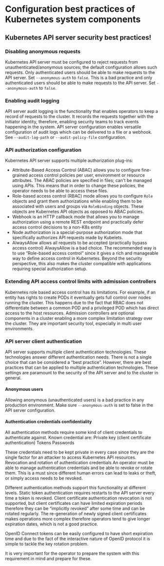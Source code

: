 # Configuration best practices of Kubernetes system components

## Kubernetes API server security best practices!

### Disabling anonymous requests 
Kubernetes API server must be configured to reject requests from unauthenticated/anonymous sources; the default configuration allows such requests. Only authenticated users should be able to make requests to the API server. Set `--anonymous-auth` to `false`.
This is a bad practice and only authenticated users should be able to make requests to the API server. Set `--anonymous-auth` to `false`.
### Enabling audit logging 
API server audit logging is the functionality that enables operators to keep a record of requests to the cluster. It records the requests together with the initiator identity, therefore, enabling security teams to track events happening in the system.
API server configuration enables versatile configuration of audit logs which can be delivered to a file or a webhook. See `--audit-log-path` or `--audit-policy-file` configuration.
### API authorization configuration
Kubernetes API server supports multiple authorization plug-ins:
* Attribute-Based Access Control (ABAC) allows you to configure fine-grained access control policies per user, environment or resource attributes. The ABAC policies are specified in files; can't be managed using APIs. This means that in order to change these policies, the operator needs to be able to access these files.
* Role-based access control (RBAC) mode allows you to configure `Role` objects and grant them authorizations while enabling them to be associated with users and groups via `RoleBinding` objects. These objects are Kubernetes API objects as opposed to ABAC policies.
* Webhook is an HTTP callback mode that allows you to manage authorization using a remote REST endpoint and practically defer access control decisions to a non-K8s entity 
* Node authorization is a special-purpose authorization mode that specifically authorizes API requests made by Kubelets.
* AlwaysAllow allows all requests to be accepted (practically bypass access control)
AlwaysAllow is a bad choice.
The recommended way is to use “Role-based access control” since it gives a rich and manageable way to define access control in Kubernetes. Beyond the security perspective, this also makes the cluster compatible with applications requiring special authorization setup.

### Extending API access control limits with admission controllers
Kubernetes role based access control has its limitations. For example, if an entity has rights to create PODs it eventually gets full control over nodes running the cluster. This happens due to the fact that RBAC does not differentiate between a common POD and a privileged POD which has direct access to the host resources.
Admission controllers are optional components in a cluster enabling a more complex limitation strategy over the cluster. They are important security tool, especially in multi user environments.
### API server client authentication
API server supports multiple client authentication technologies. These technologies answer different authentication needs. There is not a single choice that can be considered a “best practice”. However, there are best practices that can be applied to multiple authentication technologies. These settings are paramount to the security of the API server and to the cluster in general.

#### Anonymous users
Allowing anonymous (unauthenticated users) is a bad practice in any production environment. Make sure `--anonymous-auth` is set to false in the API server configuration.

#### Authentication credentials confidentiality
All authentication methods require some kind of client credentials to authenticate against. Known credential are:
Private key (client certificate authentication)
Tokens 
Passwords

These credentials need to be kept private in every case since they are the single factor for an attacker to access Kubernetes API resources.
Revocation and rotation of authentication credentials
An operator must be able to manage authentication credentials and be able to revoke or rotate them. This is a must since different human errors can lead to leaks or theft, or simply access needs to be revoked.

Different authentication methods support this functionality at different levels. Static token authentication requires restarts to the API server every time a token is revoked. Client certificate authentication revocation is not supported, but client certificates can have limited expiration periods therefore they can be “implicitly revoked” after some time and can be rotated regularly. The re-generation of newly signed client certificates makes operations more complex therefore operators tend to give longer expiration dates, which is not a good practice.

OpenID Connect tokens can be easily configured to have short expiration time and due to the fact of the interactive nature of OpenID protocol it is simple to tackle the key rotation problem. 

It is very important for the operator to prepare the system with this requirement in mind and prepare for these.
